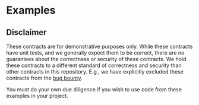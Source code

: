 # Examples

## Disclaimer

These contracts are for demonstrative purposes only.
While these contracts have unit tests, and we generally expect them to be
correct, there are no guarantees about the correctness or security of 
these contracts. We hold these contracts to a different standard of 
correctness and security than other contracts in this repository. 
E.g., we have explicitly excluded these contracts from the
[bug bounty](https://Parkyswap.org/bug-bounty/#scope). 

You must do your own due diligence if you wish to use code
from these examples in your project.
